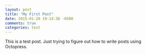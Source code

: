 ```yaml
---
layout: post
title: "My First Post"
date: 2015-01-20 19:14:38 -0500
comments: true
categories: test
---
```


This is a test post. Just trying to figure out how to write posts using Octopress.